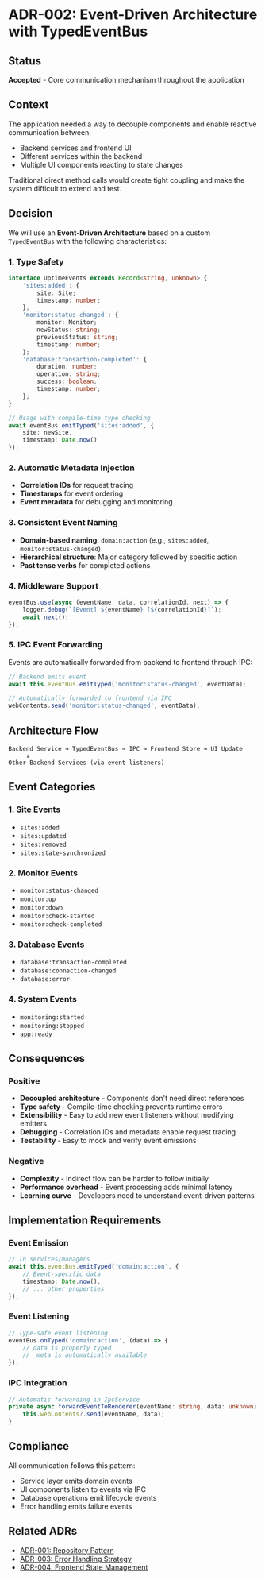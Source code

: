 # ADR-002: Event-Driven Architecture with TypedEventBus

## Status
**Accepted** - Core communication mechanism throughout the application

## Context
The application needed a way to decouple components and enable reactive communication between:
- Backend services and frontend UI
- Different services within the backend
- Multiple UI components reacting to state changes

Traditional direct method calls would create tight coupling and make the system difficult to extend and test.

## Decision
We will use an **Event-Driven Architecture** based on a custom `TypedEventBus` with the following characteristics:

### 1. Type Safety
```typescript
interface UptimeEvents extends Record<string, unknown> {
    'sites:added': {
        site: Site;
        timestamp: number;
    };
    'monitor:status-changed': {
        monitor: Monitor;
        newStatus: string;
        previousStatus: string;
        timestamp: number;
    };
    'database:transaction-completed': {
        duration: number;
        operation: string;
        success: boolean;
        timestamp: number;
    };
}

// Usage with compile-time type checking
await eventBus.emitTyped('sites:added', {
    site: newSite,
    timestamp: Date.now()
});
```

### 2. Automatic Metadata Injection
- **Correlation IDs** for request tracing
- **Timestamps** for event ordering
- **Event metadata** for debugging and monitoring

### 3. Consistent Event Naming
- **Domain-based naming**: `domain:action` (e.g., `sites:added`, `monitor:status-changed`)
- **Hierarchical structure**: Major category followed by specific action
- **Past tense verbs** for completed actions

### 4. Middleware Support
```typescript
eventBus.use(async (eventName, data, correlationId, next) => {
    logger.debug(`[Event] ${eventName} [${correlationId}]`);
    await next();
});
```

### 5. IPC Event Forwarding
Events are automatically forwarded from backend to frontend through IPC:
```typescript
// Backend emits event
await this.eventBus.emitTyped('monitor:status-changed', eventData);

// Automatically forwarded to frontend via IPC
webContents.send('monitor:status-changed', eventData);
```

## Architecture Flow

```mermaid
Backend Service → TypedEventBus → IPC → Frontend Store → UI Update
     ↓
Other Backend Services (via event listeners)
```

## Event Categories

### 1. Site Events
- `sites:added`
- `sites:updated` 
- `sites:removed`
- `sites:state-synchronized`

### 2. Monitor Events
- `monitor:status-changed`
- `monitor:up`
- `monitor:down`
- `monitor:check-started`
- `monitor:check-completed`

### 3. Database Events
- `database:transaction-completed`
- `database:connection-changed`
- `database:error`

### 4. System Events
- `monitoring:started`
- `monitoring:stopped`
- `app:ready`

## Consequences

### Positive
- **Decoupled architecture** - Components don't need direct references
- **Type safety** - Compile-time checking prevents runtime errors
- **Extensibility** - Easy to add new event listeners without modifying emitters
- **Debugging** - Correlation IDs and metadata enable request tracing
- **Testability** - Easy to mock and verify event emissions

### Negative
- **Complexity** - Indirect flow can be harder to follow initially
- **Performance overhead** - Event processing adds minimal latency
- **Learning curve** - Developers need to understand event-driven patterns

## Implementation Requirements

### Event Emission
```typescript
// In services/managers
await this.eventBus.emitTyped('domain:action', {
    // Event-specific data
    timestamp: Date.now(),
    // ... other properties
});
```

### Event Listening
```typescript
// Type-safe event listening
eventBus.onTyped('domain:action', (data) => {
    // data is properly typed
    // _meta is automatically available
});
```

### IPC Integration
```typescript
// Automatic forwarding in IpcService
private async forwardEventToRenderer(eventName: string, data: unknown) {
    this.webContents?.send(eventName, data);
}
```

## Compliance
All communication follows this pattern:
- Service layer emits domain events
- UI components listen to events via IPC
- Database operations emit lifecycle events
- Error handling emits failure events

## Related ADRs
- [ADR-001: Repository Pattern](./ADR-001-Repository-Pattern.md)
- [ADR-003: Error Handling Strategy](./ADR-003-Error-Handling-Strategy.md)
- [ADR-004: Frontend State Management](./ADR-004-Frontend-State-Management.md)
